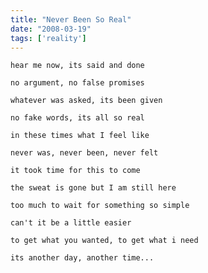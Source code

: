 ```yaml
---
title: "Never Been So Real"
date: "2008-03-19"
tags: ['reality']
---
```


    hear me now, its said and done
    
    no argument, no false promises
    
    whatever was asked, its been given
    
    no fake words, its all so real
    
    in these times what I feel like
    
    never was, never been, never felt
    
    it took time for this to come
    
    the sweat is gone but I am still here
    
    too much to wait for something so simple
    
    can't it be a little easier
    
    to get what you wanted, to get what i need
    
    its another day, another time...
